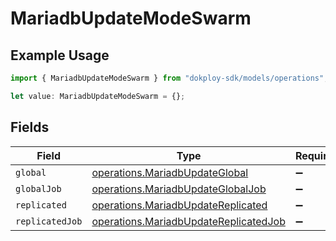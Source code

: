 # MariadbUpdateModeSwarm

## Example Usage

```typescript
import { MariadbUpdateModeSwarm } from "dokploy-sdk/models/operations";

let value: MariadbUpdateModeSwarm = {};
```

## Fields

| Field                                                                                          | Type                                                                                           | Required                                                                                       | Description                                                                                    |
| ---------------------------------------------------------------------------------------------- | ---------------------------------------------------------------------------------------------- | ---------------------------------------------------------------------------------------------- | ---------------------------------------------------------------------------------------------- |
| `global`                                                                                       | [operations.MariadbUpdateGlobal](../../models/operations/mariadbupdateglobal.md)               | :heavy_minus_sign:                                                                             | N/A                                                                                            |
| `globalJob`                                                                                    | [operations.MariadbUpdateGlobalJob](../../models/operations/mariadbupdateglobaljob.md)         | :heavy_minus_sign:                                                                             | N/A                                                                                            |
| `replicated`                                                                                   | [operations.MariadbUpdateReplicated](../../models/operations/mariadbupdatereplicated.md)       | :heavy_minus_sign:                                                                             | N/A                                                                                            |
| `replicatedJob`                                                                                | [operations.MariadbUpdateReplicatedJob](../../models/operations/mariadbupdatereplicatedjob.md) | :heavy_minus_sign:                                                                             | N/A                                                                                            |
